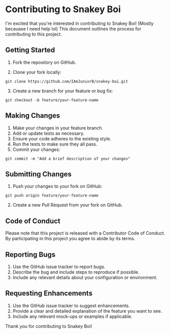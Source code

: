 # Contributing to Snakey Boi

I'm excited that you're interested in contributing to Snakey Boi! (Mostly becauase I need help lol) This document outlines the process for contributing to this project.

## Getting Started

1. Fork the repository on GitHub.

2. Clone your fork locally:

```git clone https://github.com/IAmJuniorB/snakey-boi.git```

3. Create a new branch for your feature or bug fix:

```git checkout -b feature/your-feature-name```


## Making Changes

1. Make your changes in your feature branch.
2. Add or update tests as necessary.
3. Ensure your code adheres to the existing style.
4. Run the tests to make sure they all pass.
5. Commit your changes:

```git commit -m "Add a brief description of your changes"```


## Submitting Changes

1. Push your changes to your fork on GitHub:

```git push origin feature/your-feature-name```

2. Create a new Pull Request from your fork on GitHub.

## Code of Conduct

Please note that this project is released with a Contributor Code of Conduct. By participating in this project you agree to abide by its terms.

## Reporting Bugs

1. Use the GitHub issue tracker to report bugs.
2. Describe the bug and include steps to reproduce if possible.
3. Include any relevant details about your configuration or environment.

## Requesting Enhancements

1. Use the GitHub issue tracker to suggest enhancements.
2. Provide a clear and detailed explanation of the feature you want to see.
3. Include any relevant mock-ups or examples if applicable.

Thank you for contributing to Snakey Boi!
